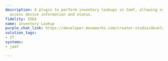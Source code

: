 ```yaml
---
description: A plugin to perform inventory lookups in Jamf, allowing users to quickly
  access device information and status.
fidelity: IDEA
name: Inventory Lookup
purple_chat_link: https://developer.moveworks.com/creator-studio/developer-tools/purple-chat-builder/?workspace=%7B%22title%22%3A%22My+Workspace%22%2C%22botSettings%22%3A%7B%22name%22%3A%22%22%2C%22imageUrl%22%3A%22%22%7D%2C%22mocks%22%3A%5B%7B%22id%22%3A8024%2C%22title%22%3A%22New+Mock%22%2C%22transcript%22%3A%7B%22messages%22%3A%5B%7B%22from%22%3A%22USER%22%2C%22text%22%3A%22I+need+to+check+the+status+of+a+MacBook+assigned+to+John+Doe.%22%7D%2C%7B%22from%22%3A%22ANNOTATION%22%2C%22text%22%3A%22Initiates+a+search+in+Jamf+for+devices+assigned+to+John+Doe.%22%7D%2C%7B%22from%22%3A%22BOT%22%2C%22text%22%3A%22I+found+multiple+entries+for+devices+assigned+to+John+Doe.+Which+one+are+you+interested+in%3F%22%2C%22cards%22%3A%5B%7B%22title%22%3A%22Device+1%3A+MacBook+Pro+-+Serial+XYZ123%22%2C%22text%22%3A%22%3Cp%3EStatus%3A+Assigned%3Cbr%3ELast+Check-In%3A+2+days+ago%3C%2Fp%3E%22%7D%2C%7B%22title%22%3A%22Device+2%3A+MacBook+Air+-+Serial+ABC789%22%2C%22text%22%3A%22%3Cp%3EStatus%3A+In+repair%3Cbr%3ELast+Check-In%3A+5+days+ago%3C%2Fp%3E%22%7D%5D%7D%2C%7B%22from%22%3A%22USER%22%2C%22text%22%3A%22The+second+one%2C+MacBook+Air.%22%7D%2C%7B%22from%22%3A%22BOT%22%2C%22text%22%3A%22%3Cp%3EHere%27s+the+detailed+status+for+MacBook+Air+-+Serial+ABC789.%3Cbr%3E%3C%2Fp%3E%22%2C%22cards%22%3A%5B%7B%22title%22%3A%22%3Cp%3EDetailed+Device+Status%3Cbr%3E%3C%2Fp%3E%22%2C%22text%22%3A%22%3Cp%3E%3Cb%3EModel%3A+%3C%2Fb%3EMacBook+Air%3Cbr%3E%3Cb%3ESerial+Number%3A+%3C%2Fb%3EABC789%3Cbr%3E%3Cb%3EStatus%3A+%3C%2Fb%3EIn+repair%3Cbr%3E%3Cb%3ELast+Check-In%3A+%3C%2Fb%3E5+days+ago%3Cbr%3E%3Cb%3EAssigned+To%3A+%3C%2Fb%3EJohn+Doe%3Cbr%3E%3Cb%3ELocation%3A+%3C%2Fb%3ETech+Support+Office%3Cbr%3E%3C%2Fp%3E%22%2C%22buttons%22%3A%5B%7B%22text%22%3A%22View+More+Details%22%7D%2C%7B%22text%22%3A%22Start+a+Service+Request%22%7D%2C%7B%22text%22%3A%22Back+to+Results%22%7D%5D%7D%5D%7D%5D%2C%22settings%22%3A%7B%22colorStyle%22%3A%22LIGHT%22%2C%22startTime%22%3A%2211%3A43%2BAM%22%2C%22defaultPerson%22%3A%22GWEN%22%2C%22editable%22%3Atrue%2C%22botName%22%3A%22%22%2C%22botImageUrl%22%3A%22%22%7D%7D%7D%5D%7D
solution_tags:
- IT
systems:
- jamf

---
```

